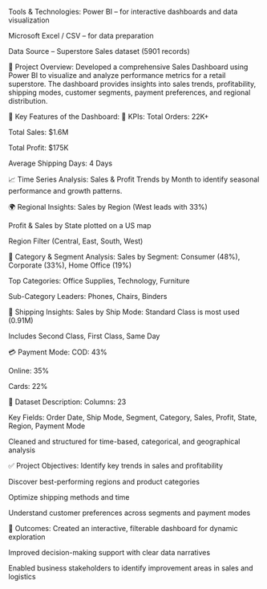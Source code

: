  Tools & Technologies:
Power BI – for interactive dashboards and data visualization

Microsoft Excel / CSV – for data preparation

Data Source – Superstore Sales dataset (5901 records)

📁 Project Overview:
Developed a comprehensive Sales Dashboard using Power BI to visualize and analyze performance metrics for a retail superstore. The dashboard provides insights into sales trends, profitability, shipping modes, customer segments, payment preferences, and regional distribution.

📌 Key Features of the Dashboard:
📌 KPIs:
Total Orders: 22K+

Total Sales: $1.6M

Total Profit: $175K

Average Shipping Days: 4 Days

📈 Time Series Analysis:
Sales & Profit Trends by Month to identify seasonal performance and growth patterns.

🌍 Regional Insights:
Sales by Region (West leads with 33%)

Profit & Sales by State plotted on a US map

Region Filter (Central, East, South, West)

🛒 Category & Segment Analysis:
Sales by Segment: Consumer (48%), Corporate (33%), Home Office (19%)

Top Categories: Office Supplies, Technology, Furniture

Sub-Category Leaders: Phones, Chairs, Binders

🚚 Shipping Insights:
Sales by Ship Mode: Standard Class is most used (0.91M)

Includes Second Class, First Class, Same Day

💳 Payment Mode:
COD: 43%

Online: 35%

Cards: 22%

📂 Dataset Description:
Columns: 23

Key Fields: Order Date, Ship Mode, Segment, Category, Sales, Profit, State, Region, Payment Mode

Cleaned and structured for time-based, categorical, and geographical analysis

✅ Project Objectives:
Identify key trends in sales and profitability

Discover best-performing regions and product categories

Optimize shipping methods and time

Understand customer preferences across segments and payment modes

📌 Outcomes:
Created an interactive, filterable dashboard for dynamic exploration

Improved decision-making support with clear data narratives

Enabled business stakeholders to identify improvement areas in sales and logistics

